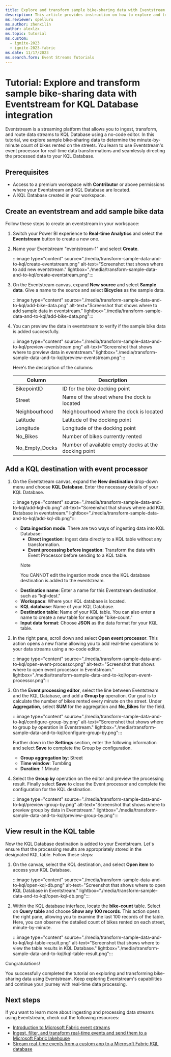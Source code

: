 ```yaml
---
title: Explore and transform sample bike-sharing data with Eventstream for KQL Database integration
description: This article provides instruction on how to explore and transform sample bike-sharing data in Fabric Eventstream and then route the data to KQL Database.
ms.reviewer: spelluru
ms.author: zhenxilin
author: alexlzx
ms.topic: tutorial
ms.custom:
  - ignite-2023
  - ignite-2023-fabric
ms.date: 11/17/2023
ms.search.form: Event Streams Tutorials
---
```


# Tutorial: Explore and transform sample bike-sharing data with Eventstream for KQL Database integration

Eventstream is a streaming platform that allows you to ingest, transform, and route data streams to KQL Database using a no-code editor. In this tutorial, we explore sample bike-sharing data to determine the minute-by-minute count of bikes rented on the streets. You learn to use Eventstream's event processor for real-time data transformations and seamlessly directing the processed data to your KQL Database.

## Prerequisites

* Access to a premium workspace with **Contributor** or above permissions where your Eventstream and KQL Database are located.
* A KQL Database created in your workspace.

## Create an eventstream and add sample bike data

Follow these steps to create an eventstream in your workspace:

1. Switch your Power BI experience to **Real-time Analytics** and select the **Eventstream** button to create a new one.
2. Name your Eventstream "eventstream-1" and select **Create**.

    :::image type="content" source="./media/transform-sample-data-and-to-kql/create-eventstream.png" alt-text="Screenshot that shows where to add new eventstream." lightbox="./media/transform-sample-data-and-to-kql/create-eventstream.png":::

3. On the Eventstream canvas, expand **New source** and select **Sample data**. Give a name to the source and select **Bicycles** as the sample data.

    :::image type="content" source="./media/transform-sample-data-and-to-kql/add-bike-data.png" alt-text="Screenshot that shows where to add sample data in eventstream." lightbox="./media/transform-sample-data-and-to-kql/add-bike-data.png":::

4. You can preview the data in eventstream to verify if the sample bike data is added successfully.

    :::image type="content" source="./media/transform-sample-data-and-to-kql/preview-eventstream.png" alt-text="Screenshot that shows where to preview data in eventstream." lightbox="./media/transform-sample-data-and-to-kql/preview-eventstream.png":::

    Here's the description of the columns:

    | Column          | Description                               |
    | --------------- | ----------------------------------------- |
    | BikepointID     | ID for the bike docking point       |
    | Street          | Name of the street where the dock is located|
    | Neighbourhood   | Neighbourhood where the dock is located|
    | Latitude        | Latitude of the docking point   |
    | Longitude       | Longitude of the docking point  |
    | No_Bikes        | Number of bikes currently rented            |
    | No_Empty_Docks  | Number of available empty docks at the docking point|

## Add a KQL destination with event processor

1. On the Eventstream canvas, expand the **New destination** drop-down menu and choose **KQL Database**. Enter the necessary details of your KQL Database.

    :::image type="content" source="./media/transform-sample-data-and-to-kql/add-kql-db.png" alt-text="Screenshot that shows where add KQL Database in eventstream." lightbox="./media/transform-sample-data-and-to-kql/add-kql-db.png":::

    * **Data ingestion mode**. There are two ways of ingesting data into KQL Database:
        * **Direct ingestion**: Ingest data directly to a KQL table without any transformation.
        * **Event processing before ingestion**: Transform the data with Event Processor before sending to a KQL table.
        > [!NOTE]
        > You CANNOT edit the ingestion mode once the KQL database destination is added to the eventstream.
    * **Destination name**: Enter a name for this Eventstream destination, such as "kql-dest."
    * **Workspace**: Where your KQL database is located.
    * **KQL database**: Name of your KQL Database.
    * **Destination table**: Name of your KQL table. You can also enter a name to create a new table for example "bike-count."
    * **Input data format**: Choose **JSON** as the data format for your KQL table.

2. In the right pane, scroll down and select **Open event processor**. This action opens a new frame allowing you to add real-time operations to your data streams using a no-code editor.

    :::image type="content" source="./media/transform-sample-data-and-to-kql/open-event-processor.png" alt-text="Screenshot that shows where to open event processor in Eventstream." lightbox="./media/transform-sample-data-and-to-kql/open-event-processor.png":::

3. On the **Event processing editor**, select the line between Eventstream and the KQL Database, and add a **Group by** operation. Our goal is to calculate the number of bikes rented every minute on the street. Under **Aggregation**, select **SUM** for the aggregation and **No_Bikes** for the field.

    :::image type="content" source="./media/transform-sample-data-and-to-kql/configure-group-by.png" alt-text="Screenshot that shows where to group by operation in Eventstream." lightbox="./media/transform-sample-data-and-to-kql/configure-group-by.png":::

    Further down in the **Settings** section, enter the following information and select **Save** to complete the Group by configuration.
    * **Group aggregation by**: Street
    * **Time window**: Tumbling
    * **Duration**: 1 Minute

4. Select the **Group by** operation on the editor and preview the processing result. Finally select **Save** to close the Event processor and complete the configuration for the KQL destination.

    :::image type="content" source="./media/transform-sample-data-and-to-kql/preview-group-by.png" alt-text="Screenshot that shows where to preview group by data in Eventstream." lightbox="./media/transform-sample-data-and-to-kql/preview-group-by.png":::

## View result in the KQL table

Now the KQL Database destination is added to your Eventstream. Let's ensure that the processing results are appropriately stored in the designated KQL table. Follow these steps:

1. On the canvas, select the KQL destination, and select **Open item** to access your KQL Database.

    :::image type="content" source="./media/transform-sample-data-and-to-kql/open-kql-db.png" alt-text="Screenshot that shows where to open KQL Database in Eventstream." lightbox="./media/transform-sample-data-and-to-kql/open-kql-db.png":::

2. Within the KQL database interface, locate the **bike-count** table. Select on **Query table** and choose **Show any 100 records**. This action opens the right pane, allowing you to examine the last 100 records of the table. Here, you can observe the detailed count of bikes rented on each street, minute-by-minute.

    :::image type="content" source="./media/transform-sample-data-and-to-kql/kql-table-result.png" alt-text="Screenshot that shows where to view the table results in KQL Database." lightbox="./media/transform-sample-data-and-to-kql/kql-table-result.png":::

Congratulations!

You successfully completed the tutorial on exploring and transforming bike-sharing data using Eventstream. Keep exploring Eventstream's capabilities and continue your journey with real-time data processing.

## Next steps

If you want to learn more about ingesting and processing data streams using Eventstream, check out the following resources:

- [Introduction to Microsoft Fabric event streams](./overview.md)
- [Ingest, filter, and transform real-time events and send them to a Microsoft Fabric lakehouse](./transform-and-stream-real-time-events-to-lakehouse.md)
- [Stream real-time events from a custom app to a Microsoft Fabric KQL database](./stream-real-time-events-from-custom-app-to-kusto.md)
